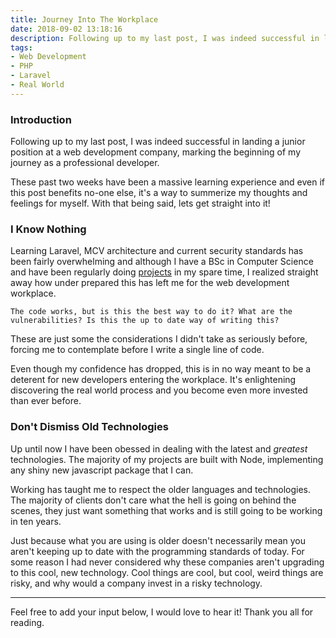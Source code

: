 ```yaml
---
title: Journey Into The Workplace
date: 2018-09-02 13:18:16
description: Following up to my last post, I was indeed successful in landing a junior position at a web development company, marking the beginning of my journey as a professional developer.
tags:
- Web Development
- PHP
- Laravel
- Real World
---
```

### Introduction

Following up to my last post, I was indeed successful in landing a junior position at a web development company, marking the beginning of my journey as a professional developer.

These past two weeks have been a massive learning experience and even if this post benefits no-one else, it's a way to summerize my thoughts and feelings for myself. With that being said, lets get straight into it!
<!-- more -->
### I Know Nothing

Learning Laravel, MCV architecture and current security standards has been fairly overwhelming and although I have a BSc in Computer Science and have been regularly doing <a href="https://jeremyshaw.co.nz/projects">projects</a> in my spare time, I realized straight away how under prepared this has left me for the web development workplace.

`The code works, but is this the best way to do it? What are the vulnerabilities? Is this the up to date way of writing this?`

These are just some the considerations I didn't take as seriously before, forcing me to contemplate before I write a single line of code.

Even though my confidence has dropped, this is in no way meant to be a deterent for new developers entering the workplace. It's enlightening discovering the real world process and you become even more invested than ever before.

### Don't Dismiss Old Technologies

Up until now I have been obessed in dealing with the latest and *greatest* technologies. The majority of my projects are built with Node, implementing any shiny new javascript package that I can.

Working has taught me to respect the older languages and technologies. The majority of clients don't care what the hell is going on behind the scenes, they just want something that works and is still going to be working in ten years. 

Just because what you are using is older doesn't necessarily mean you aren't keeping up to date with the programming standards of today. For some reason I had never considered why these companies aren't upgrading to this cool, new technology. Cool things are cool, but cool, weird things are risky, and why would a company invest in a risky technology.

___

Feel free to add your input below, I would love to hear it! Thank you all for reading.


